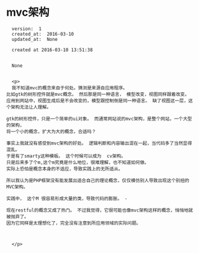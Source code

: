 
  # mvc架构

      version:  1
      created_at:  2016-03-10
      updated_at:  None

      created at 2016-03-10 13:51:38 


      None


      <p>
      我不知道mvc的概念来自于何处。猜测是来源自应用程序。
	比如gtk的树形控件就是mvc概念。 然后那是同一种语言， 模型改变，视图同样跟着改变。
	应用到网站中，视图生成后是不会改变的，模型跟控制倒是同一种语言。 缺了视图这一层，这个架构无法让人理解。

	gtk的树形控件，只是一个简单的ui对象。 而通常网站说的mvc架构，是整个网站，一个大型的架构，
	将一个小的概念，扩大为大的概念，合适吗？ 

	事实上我就没有感受到mvc架构的好处。 逻辑判断和内容输出混在一起，当代码多了当然显得混乱。
	于是有了smarty这种模板。 这个时候可以成为  cv架构。 
	只是后来多了个m,这个m究竟是什么地位，很难理解，也不知道如何做。
	实际上恐怕是概念本身的不适应，导致实践上的无所适从。

	所以我认为是PHP框架没有能发展出适合自己的理论概念，仅仅模仿别人导致出现这个别扭的MVC架构。

	实践中， 这个M 很容易形成大量的类，导致代码的膨胀。 -

	现在restful的概念又成了热门。 不过我觉得，它很可能也像mvc架构这样的概念，悄悄地就被抛弃了。
	因为它同样是太理想化了，完全没有注意到所应用领域的实际问题。



      </p>

  